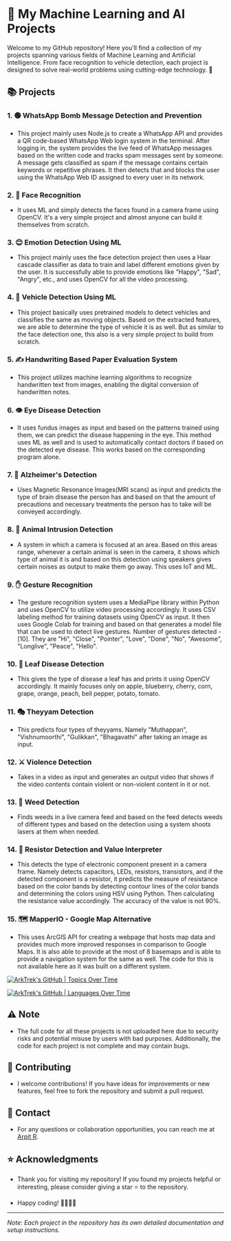 # 🚀 My Machine Learning and AI Projects

Welcome to my GitHub repository! Here you'll find a collection of my projects spanning various fields of Machine Learning and Artificial Intelligence. From face recognition to vehicle detection, each project is designed to solve real-world problems using cutting-edge technology. 🌟

## 📚 Projects

### 1. 🟢 WhatsApp Bomb Message Detection and Prevention
- This project mainly uses Node.js to create a WhatsApp API and provides a QR code-based WhatsApp Web login system in the terminal. After logging in, the system provides the live feed of WhatsApp messages based on the written code and tracks spam messages sent by someone. A message gets classified as spam if the message contains certain keywords or repetitive phrases. It then detects that and blocks the user using the WhatsApp Web ID assigned to every user in its network.

### 2. 👤 Face Recognition
- It uses ML and simply detects the faces found in a camera frame using OpenCV. It's a very simple project and almost anyone can build it themselves from scratch.

### 3. 😊 Emotion Detection Using ML
- This project mainly uses the face detection project then uses a Haar cascade classifier as data to train and label different emotions given by the user. It is successfully able to provide emotions like "Happy", "Sad", "Angry", etc., and uses OpenCV for all the video processing.

### 4. 🚗 Vehicle Detection Using ML
- This project basically uses pretrained models to detect vehicles and classifies the same as moving objects. Based on the extracted features, we are able to determine the type of vehicle it is as well. But as similar to the face detection one, this also is a very simple project to build from scratch.

### 5. ✍️ Handwriting Based Paper Evaluation System
- This project utilizes machine learning algorithms to recognize handwritten text from images, enabling the digital conversion of handwritten notes.

### 6. 👁️ Eye Disease Detection
- It uses fundus images as input and based on the patterns trained using them, we can predict the disease happening in the eye. This method uses ML as well and is used to automatically contact doctors if based on the detected eye disease. This works based on the corresponding program alone.

### 7. 🧠 Alzheimer's Detection
- Uses Magnetic Resonance Images(MRI scans) as input and predicts the type of brain disease the person has and based on that the amount of precautions and necessary treatments the person has to take will be conveyed accordingly.

### 8. 🐾 Animal Intrusion Detection
- A system in which a camera is focused at an area. Based on this areas range, whenever a certain animal is seen in the camera, it shows which type of animal it is and based on this detection using speakers gives certain noises as output to make them go away. This uses IoT and ML.

### 9. ✋ Gesture Recognition
- The gesture recognition system uses a MediaPipe library within Python and uses OpenCV to utilize video processing accordingly. It uses CSV labeling method for training datasets using OpenCV as input. It then uses Google Colab for training and based on that generates a model file that can be used to detect live gestures. Number of gestures detected - [10]. They are "Hi", "Close", "Pointer", "Love", "Done", "No", "Awesome", "Longlive", "Peace", "Hello".

### 10. 🍃 Leaf Disease Detection
- This gives the type of disease a leaf has and prints it using OpenCV accordingly. It mainly focuses only on apple, blueberry, cherry, corn, grape, orange, peach, bell pepper, potato, tomato.

### 11. 🎭 Theyyam Detection
- This predicts four types of theyyams. Namely "Muthappan", "Vishnumoorthi", "Gulikkan", "Bhagavathi" after taking an image as input.

### 12. ⚔️ Violence Detection
- Takes in a video as input and generates an output video that shows if the video contents contain violent or non-violent content in it or not.

### 13. 🌿 Weed Detection
- Finds weeds in a live camera feed and based on the feed detects weeds of different types and based on the detection using a system shoots lasers at them when needed.

### 14. 🔬 Resistor Detection and Value Interpreter
- This detects the type of electronic component present in a camera frame. Namely detects capacitors, LEDs, resistors, transistors, and if the detected component is a resistor, it predicts the measure of resistance based on the color bands by detecting contour lines of the color bands and determining the colors using HSV using Python. Then calculating the resistance value accordingly. The accuracy of the value is not 90%.

### 15. 🗺️ MapperIO - Google Map Alternative
- This uses ArcGIS API for creating a webpage that hosts map data and provides much more improved responses in comparison to Google Maps. It is also able to provide at the most of 8 basemaps and is able to provide a navigation system for the same as well. The code for this is not available here as it was built on a different system.

[![ArkTrek's GitHub | Topics Over Time](https://stats.quine.sh/ArkTrek/topics-over-time?theme=dark)](https://quine.sh?utm_source=widgets&utm_campaign=ArkTrek) 

[![ArkTrek's GitHub | Languages Over Time](https://stats.quine.sh/ArkTrek/languages-over-time?theme=dark)](https://quine.sh?utm_source=widgets&utm_campaign=ArkTrek)

## ⚠️ Note
- The full code for all these projects is not uploaded here due to security risks and potential misuse by users with bad purposes. Additionally, the code for each project is not complete and may contain bugs.

## 🤝 Contributing

- I welcome contributions! If you have ideas for improvements or new features, feel free to fork the repository and submit a pull request.

## 📧 Contact

- For any questions or collaboration opportunities, you can reach me at [Arpit R](mailto:arpitramesan777@gmail.com).

## ⭐ Acknowledgments

- Thank you for visiting my repository! If you found my projects helpful or interesting, please consider giving a star ⭐ to the repository.

- Happy coding! 👨‍💻👩‍💻

---

*Note: Each project in the repository has its own detailed documentation and setup instructions.*
